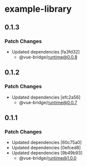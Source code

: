 # example-library

## 0.1.3

### Patch Changes

- Updated dependencies [fa3fd32]
  - @vue-bridge/runtime@0.0.8

## 0.1.2

### Patch Changes

- Updated dependencies [efc2a56]
  - @vue-bridge/runtime@0.0.7

## 0.1.1

### Patch Changes

- Updated dependencies [60c75a0]
- Updated dependencies [0efced8]
- Updated dependencies [9b49b93]
  - @vue-bridge/runtime@1.0.0
